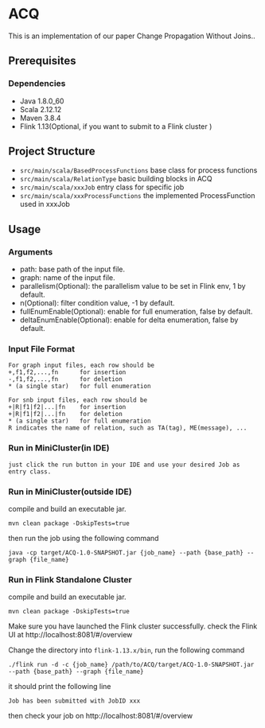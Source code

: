 # ACQ

This is an implementation of our paper Change Propagation Without Joins..

## Prerequisites

### Dependencies
- Java 1.8.0_60
- Scala 2.12.12
- Maven 3.8.4
- Flink 1.13(Optional, if you want to submit to a Flink cluster )

## Project Structure
- `src/main/scala/BasedProcessFunctions` base class for process functions
- `src/main/scala/RelationType` basic building blocks in ACQ
- `src/main/scala/xxxJob` entry class for specific job 
- `src/main/scala/xxxProcessFunctions` the implemented ProcessFunction used in xxxJob

## Usage
### Arguments
- path: base path of the input file.
- graph: name of the input file.
- parallelism(Optional): the parallelism value to be set in Flink env, 1 by default.
- n(Optional): filter condition value, -1 by default.
- fullEnumEnable(Optional): enable for full enumeration, false by default.
- deltaEnumEnable(Optional): enable for delta enumeration, false by default.

### Input File Format
```
For graph input files, each row should be
+,f1,f2,...,fn      for insertion
-,f1,f2,...,fn      for deletion
* (a single star)   for full enumeration               

For snb input files, each row should be
+|R|f1|f2|...|fn    for insertion
+|R|f1|f2|...|fn    for deletion
* (a single star)   for full enumeration  
R indicates the name of relation, such as TA(tag), ME(message), ...
```

### Run in MiniCluster(in IDE)
```
just click the run button in your IDE and use your desired Job as entry class.
```

### Run in MiniCluster(outside IDE)
compile and build an executable jar.
```shell
mvn clean package -DskipTests=true
```
then run the job using the following command
```shell
java -cp target/ACQ-1.0-SNAPSHOT.jar {job_name} --path {base_path} --graph {file_name}
```

### Run in Flink Standalone Cluster
compile and build an executable jar.
```shell
mvn clean package -DskipTests=true
```
Make sure you have launched the Flink cluster successfully.
check the Flink UI at http://localhost:8081/#/overview

Change the directory into `flink-1.13.x/bin`, run the following command
```shell
./flink run -d -c {job_name} /path/to/ACQ/target/ACQ-1.0-SNAPSHOT.jar --path {base_path} --graph {file_name}
```
it should print the following line
```shell
Job has been submitted with JobID xxx
```
then check your job on http://localhost:8081/#/overview

